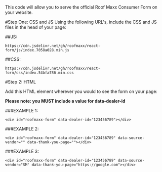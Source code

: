 This code will allow you to serve the official Roof Maxx Consumer Form on your website.

#Step One: CSS and JS
Using the following URL's, include the CSS and JS files in the head of your page:

##JS:

    https://cdn.jsdelivr.net/gh/roofmaxx/react-form/js/index.7058a028.min.js

##CSS:

    https://cdn.jsdelivr.net/gh/roofmaxx/react-form/css/index.54bfa786.min.css


#Step 2: HTML

Add this HTML element wherever you would to see the form on your page:

**Please note: you MUST include a value for data-dealer-id**

###EXAMPLE 1:

    <div id="roofmaxx-form" data-dealer-id="123456789"></div>

###EXAMPLE 2:

    <div id="roofmaxx-form" data-dealer-id="123456789" data-source-vendor="" data-thank-you-page=""></div>

###EXAMPLE 3:

    <div id="roofmaxx-form" data-dealer-id="123456789" data-source-vendor="SM" data-thank-you-page="https://google.com"></div>
